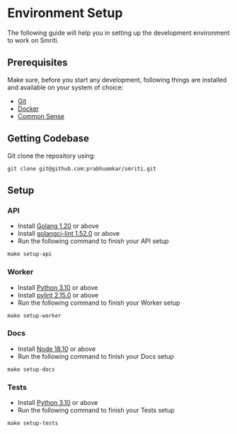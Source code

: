 # Environment Setup

The following guide will help you in setting up the development environment to work on Smriti.

## Prerequisites

Make sure, before you start any development, following things are installed and available on your system of choice: 
- [Git](https://git-scm.com/)
- [Docker](https://www.docker.com/)
- [Common Sense](https://en.wikipedia.org/wiki/Common_sense)

## Getting Codebase

Git clone the repository using: 
```
git clone git@github.com:prabhuomkar/smriti.git
```

## Setup

### API

- Install [Golang 1.20](https://go.dev/dl/) or above
- Install [golangci-lint 1.52.0](https://golangci-lint.run/) or above
- Run the following command to finish your API setup
```
make setup-api
```

### Worker

- Install [Python 3.10](https://www.python.org/downloads/) or above
- Install [pylint 2.15.0](https://pypi.org/project/pylint/) or above
- Run the following command to finish your Worker setup
```
make setup-worker
```

### Docs

- Install [Node 18.10](https://nodejs.org/en/download/) or above
- Run the following command to finish your Docs setup
```
make setup-docs
```

### Tests

- Install [Python 3.10](https://www.python.org/downloads/) or above
- Run the following command to finish your Tests setup
```
make setup-tests
```